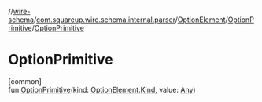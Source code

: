 //[wire-schema](../../../../index.md)/[com.squareup.wire.schema.internal.parser](../../index.md)/[OptionElement](../index.md)/[OptionPrimitive](index.md)/[OptionPrimitive](-option-primitive.md)

# OptionPrimitive

[common]\
fun [OptionPrimitive](-option-primitive.md)(kind: [OptionElement.Kind](../-kind/index.md), value: [Any](https://kotlinlang.org/api/latest/jvm/stdlib/kotlin/-any/index.html))
